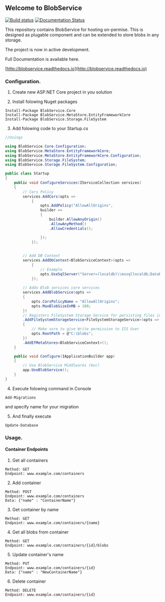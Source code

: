 ## Welcome to BlobService ##

[![Build status](https://ci.appveyor.com/api/projects/status/83uh2apqs8xh92o1?svg=true)](https://ci.appveyor.com/project/Aram/blobservice)
[![Documentation Status](https://readthedocs.org/projects/blobservice/badge/?version=latest)](http://blobservice.readthedocs.io/en/latest/?badge=latest)

This repository contains BlobService for hosting on-permise. 
This is designed as plugable component and can be extended to store blobs in any storage.

The project is now in active development.

Full Documentation is available here.

[http://blobservice.readthedocs.io](http://blobservice.readthedocs.io)


### Configuration.
1) Create new ASP.NET Core project in you solution

2) Install folowing Nuget packages
```
Install-Package BlobService.Core
Install-Package BlobService.MetaStore.EntityFrameworkCore
Install-Package BlobService.Storage.FileSystem
```

3) Add folowing code to your Startup.cs

```c#
//Usings

using BlobService.Core.Configuration;
using BlobService.MetaStore.EntityFrameworkCore;
using BlobService.MetaStore.EntityFrameworkCore.Configuration;
using BlobService.Storage.FileSystem;
using BlobService.Storage.FileSystem.Configuration;
```

```c#
public class Startup
{
    public void ConfigureServices(IServiceCollection services)
    {
    	// Cors Policy
        services.AddCors(opts =>
            {
                opts.AddPolicy("AllowAllOrigins",
                builder =>
                {
                    builder.AllowAnyOrigin()
                    .AllowAnyMethod()
                    .AllowCredentials();

                });
            });
    
    
    	// Add DB Context
        services.AddDbContext<BlobServiceContext>(opts =>
            {
            	// Example
                opts.UseSqlServer("Server=(localdb)\\mssqllocaldb;Database=BS;Trusted_Connection=True;MultipleActiveResultSets=true");
            });
    
        // Adds Blob services core services
        services.AddBlobService(opts =>
        {
        	opts.CorsPolicyName = "AllowAllOrigins";
            opts.MaxBlobSizeInMB = 100;
        })        
        // Registers FileSystem Storage Service for persisting files in filesystem in specified path
        .AddFileSystemStorageService<FileSystemStorageService>(opts =>
        {
            // Make sure to give Write permission to IIS User
            opts.RootPath = @"C:\blobs";
        })
        .AddEfMetaStores<BlobServiceContext>();
    }

    public void Configure(IApplicationBuilder app)
    {
        // Use BlobService Middlwares (mvc)
        app.UseBlobService();
    }
}
```
4) Execute folowing command in Console
```
Add-Migrations
```
and specify name for your migration

5) And finally execute 
```
Update-Database
```

### Usage.

#### Container Endpoints

1) Get all containers
```
Method: GET
Endpoint: www.example.com/containers
```

2) Add container
```
Method: POST
Endpoint: www.example.com/containers
Data: {"name" : "ContainerName"}
```

3) Get container by name
```
Method: GET
Endpoint: www.example.com/containers/{name}
```

4) Get all blobs from container
```
Method: GET
Endpoint: www.example.com/containers/{id}/blobs
```

5) Update container's name
```
Method: PUT
Endpoint: www.example.com/containers/{id}
Data: {"name" : "NewContainerName"}
```

6) Delete container
```
Method: DELETE
Endpoint: www.example.com/containers/{id}
```
